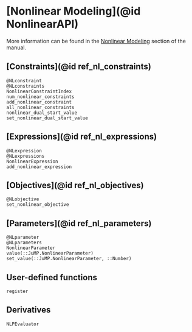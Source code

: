 # [Nonlinear Modeling](@id NonlinearAPI)

More information can be found in the [Nonlinear Modeling](@ref) section of the
manual.

## [Constraints](@id ref_nl_constraints)

```@docs
@NLconstraint
@NLconstraints
NonlinearConstraintIndex
num_nonlinear_constraints
add_nonlinear_constraint
all_nonlinear_constraints
nonlinear_dual_start_value
set_nonlinear_dual_start_value
```

## [Expressions](@id ref_nl_expressions)

```@docs
@NLexpression
@NLexpressions
NonlinearExpression
add_nonlinear_expression
```

## [Objectives](@id ref_nl_objectives)

```@docs
@NLobjective
set_nonlinear_objective
```

## [Parameters](@id ref_nl_parameters)

```@docs
@NLparameter
@NLparameters
NonlinearParameter
value(::JuMP.NonlinearParameter)
set_value(::JuMP.NonlinearParameter, ::Number)
```

## User-defined functions

```@docs
register
```

## Derivatives

```@docs
NLPEvaluator
```

